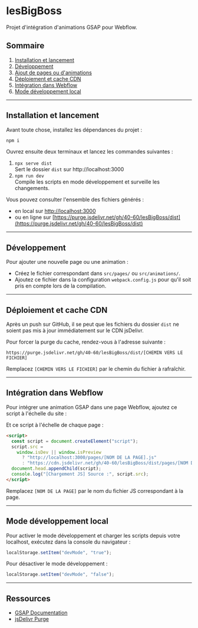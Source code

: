 # lesBigBoss

Projet d'intégration d'animations GSAP pour Webflow.

## Sommaire

1. [Installation et lancement](#installation-et-lancement)
2. [Développement](#développement)
3. [Ajout de pages ou d'animations](#ajout-de-pages-ou-danimations)
4. [Déploiement et cache CDN](#déploiement-et-cache-cdn)
5. [Intégration dans Webflow](#intégration-dans-webflow)
6. [Mode développement local](#mode-développement-local)

---

## Installation et lancement

Avant toute chose, installez les dépendances du projet :

```bash
npm i
```

Ouvrez ensuite deux terminaux et lancez les commandes suivantes :

1. `npx serve dist`  
   Sert le dossier `dist` sur http://localhost:3000
2. `npm run dev`  
   Compile les scripts en mode développement et surveille les changements.

Vous pouvez consulter l'ensemble des fichiers générés :

- en local sur [http://localhost:3000](http://localhost:3000)
- ou en ligne sur [https://purge.jsdelivr.net/gh/40-60/lesBigBoss/dist](https://purge.jsdelivr.net/gh/40-60/lesBigBoss/dist)

---

## Développement

Pour ajouter une nouvelle page ou une animation :

- Créez le fichier correspondant dans `src/pages/` ou `src/animations/`.
- Ajoutez ce fichier dans la configuration `webpack.config.js` pour qu'il soit pris en compte lors de la compilation.

---

## Déploiement et cache CDN

Après un push sur GitHub, il se peut que les fichiers du dossier `dist` ne soient pas mis à jour immédiatement sur le CDN jsDelivr.

Pour forcer la purge du cache, rendez-vous à l'adresse suivante :

`https://purge.jsdelivr.net/gh/40-60/lesBigBoss/dist/[CHEMIN VERS LE FICHIER]`

Remplacez `[CHEMIN VERS LE FICHIER]` par le chemin du fichier à rafraîchir.

---

## Intégration dans Webflow

Pour intégrer une animation GSAP dans une page Webflow, ajoutez ce script à l'échelle du site :

<script>
  const isPreview = location.href.includes("canvas");
  const isDev = localStorage.getItem("devMode") === "true";
  const globalScript = document.createElement("script");

  globalScript.src = isDev || isPreview
    ? "http://localhost:3000/global.js"
    : "https://cdn.jsdelivr.net/gh/40-60/lesBigBoss/dist/global.js";

  document.head.appendChild(globalScript);
  console.log("[Chargement JS] Source :", globalScript.src);
</script>

Et ce script à l'échelle de chaque page :

```html
<script>
  const script = document.createElement("script");
  script.src =
    window.isDev || window.isPreview
      ? "http://localhost:3000/pages/[NOM DE LA PAGE].js"
      : "https://cdn.jsdelivr.net/gh/40-60/lesBigBoss/dist/pages/[NOM DE LA PAGE].js";
  document.head.appendChild(script);
  console.log("[Chargement JS] Source :", script.src);
</script>
```

Remplacez `[NOM DE LA PAGE]` par le nom du fichier JS correspondant à la page.

---

## Mode développement local

Pour activer le mode développement et charger les scripts depuis votre localhost, exécutez dans la console du navigateur :

```js
localStorage.setItem("devMode", "true");
```

Pour désactiver le mode développement :

```js
localStorage.setItem("devMode", "false");
```

---

## Ressources

- [GSAP Documentation](https://greensock.com/docs/)
- [jsDelivr Purge](https://purge.jsdelivr.net/)
